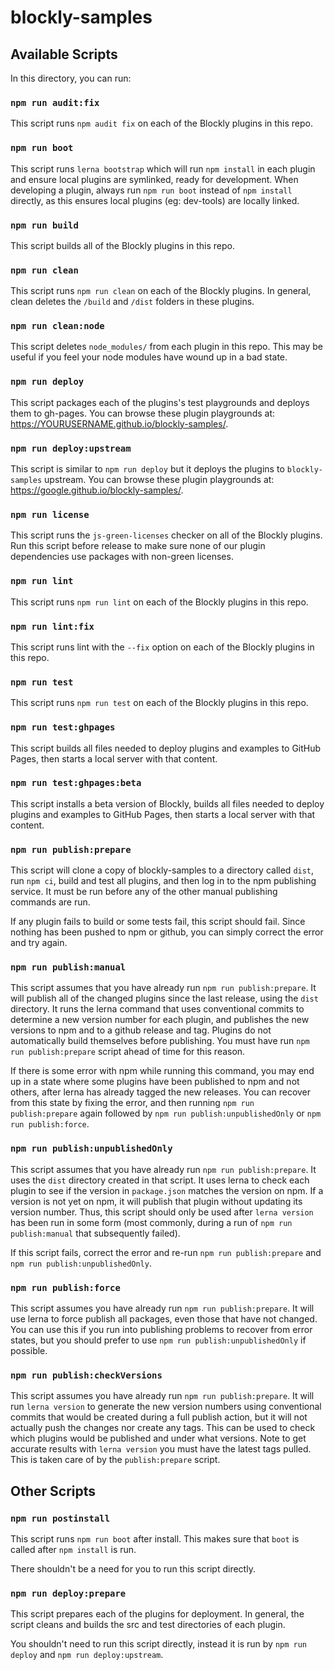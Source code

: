 # blockly-samples

## Available Scripts

In this directory, you can run:

### `npm run audit:fix`
This script runs `npm audit fix` on each of the Blockly plugins in this repo.

### `npm run boot`
This script runs `lerna bootstrap` which will run `npm install` in each plugin
and ensure local plugins are symlinked, ready for development.
When developing a plugin, always run `npm run boot` instead of `npm install`
directly, as this ensures local plugins (eg: dev-tools) are locally linked.

### `npm run build`
This script builds all of the Blockly plugins in this repo.

### `npm run clean`
This script runs `npm run clean` on each of the Blockly plugins.
In general, clean deletes the `/build` and `/dist` folders in these plugins.

### `npm run clean:node`
This script deletes `node_modules/` from each plugin in this repo.
This may be useful if you feel your node modules have wound up in a bad state.

### `npm run deploy`
This script packages each of the plugins's test playgrounds and deploys them to
gh-pages. You can browse these plugin playgrounds at:
https://YOURUSERNAME.github.io/blockly-samples/.

### `npm run deploy:upstream`
This script is similar to `npm run deploy` but it deploys the plugins to
`blockly-samples` upstream. You can browse these plugin playgrounds at:
https://google.github.io/blockly-samples/.

### `npm run license`
This script runs the `js-green-licenses` checker on all of the Blockly plugins.
Run this script before release to make sure none of our plugin dependencies
use packages with non-green licenses.

### `npm run lint`
This script runs `npm run lint` on each of the Blockly plugins in this repo.

### `npm run lint:fix`
This script runs lint with the `--fix` option on each of the Blockly plugins in
this repo.

### `npm run test`
This script runs `npm run test` on each of the Blockly plugins in this repo.

### `npm run test:ghpages`
This script builds all files needed to deploy plugins and examples to GitHub Pages, then starts a local server with that content.

### `npm run test:ghpages:beta`
This script installs a beta version of Blockly, builds all files needed to deploy plugins and examples to GitHub Pages, then starts a local server with that content.

### `npm run publish:prepare`
This script will clone a copy of blockly-samples to a directory called `dist`,
run `npm ci`, build and test all plugins, and then log in to the npm publishing
service. It must be run before any of the other manual publishing commands are
run.

If any plugin fails to build or some tests fail, this script should fail. Since
nothing has been pushed to npm or github, you can simply correct the error and
try again.

### `npm run publish:manual`
This script assumes that you have already run `npm run publish:prepare`. It will
publish all of the changed plugins since the last release, using the `dist`
directory. It runs the lerna command that uses conventional commits to determine
a new version number for each plugin, and publishes the new versions to npm and
to a github release and tag. Plugins do not automatically build themselves
before publishing. You must have run `npm run publish:prepare` script ahead of
time for this reason.

If there is some error with npm while running this command, you may end up in a
state where some plugins have been published to npm and not others, after lerna
has already tagged the new releases. You can recover from this state by fixing
the error, and then running `npm run publish:prepare` again followed by
`npm run publish:unpublishedOnly` or `npm run publish:force`.

### `npm run publish:unpublishedOnly`
This script assumes that you have already run `npm run publish:prepare`. It uses the `dist`
directory created in that script. It uses lerna to check each plugin to see if the version
in `package.json` matches the version on npm. If a version is not yet on npm, it will publish
that plugin without updating its version number. Thus, this script should only be used
after `lerna version` has been run in some form (most commonly, during a run of
`npm run publish:manual` that subsequently failed).

If this script fails, correct the error and re-run `npm run publish:prepare` and
`npm run publish:unpublishedOnly`.

### `npm run publish:force`
This script assumes you have already run `npm run publish:prepare`. It will use lerna
to force publish all packages, even those that have not changed. You can use this
if you run into publishing problems to recover from error states, but you should prefer
to use `npm run publish:unpublishedOnly` if possible.

### `npm run publish:checkVersions`
This script assumes you have already run `npm run publish:prepare`. It will run `lerna
version` to generate the new version numbers using conventional commits that would be
created during a full publish action, but it will not actually push the changes nor
create any tags. This can be used to check which plugins would be published and under
what versions. Note to get accurate results with `lerna version` you must have the
latest tags pulled. This is taken care of by the `publish:prepare` script.

## Other Scripts

### `npm run postinstall`
This script runs `npm run boot` after install. This makes sure that `boot` is
called after `npm install` is run.

There shouldn't be a need for you to run this script directly.

### `npm run deploy:prepare`
This script prepares each of the plugins for deployment. In general, the script
cleans and builds the src and test directories of each plugin.

You shouldn't need to run this script directly, instead it is run by
`npm run deploy` and `npm run deploy:upstream`.
